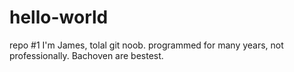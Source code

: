 # hello-world
repo #1
I'm James, tolal git noob.  programmed for many years, not professionally.
Bachoven are bestest.
